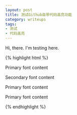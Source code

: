 ```yaml
---
layout: post
title: 测试Github自带代码高亮功能
category: writeups
tags:
- 测试
- 代码高亮
---
```

Hi, there. I'm testing here.

{% highlight html %}
<html>
<body style=“font-family: PrimaryFont”>
<p>Primary font content</p>
<p style=“font-family: SecondaryFont”>
Secondary font content</p>
<p>Primary font content</p>
<p>Primary font content</p>
</body>
</html>
{% endhighlight %}
